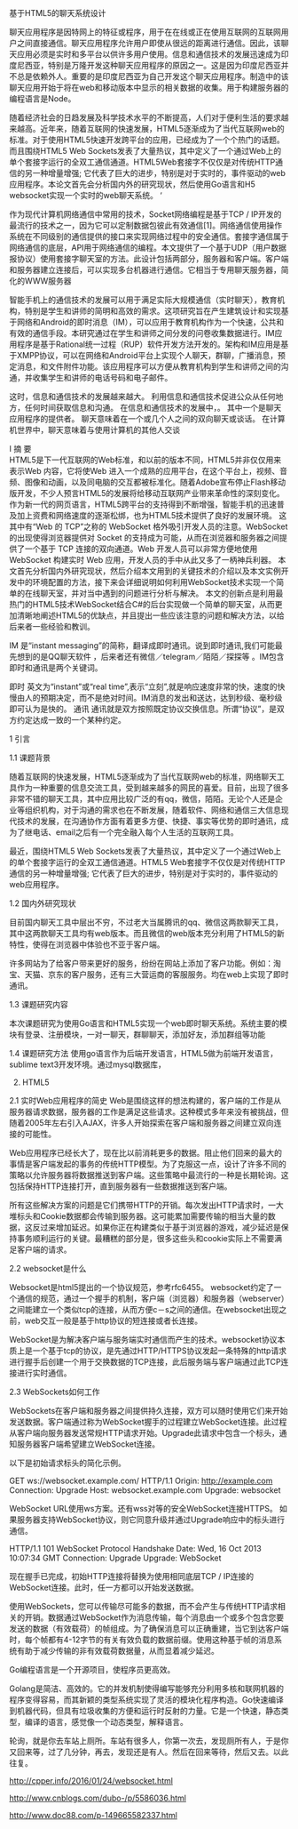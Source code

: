 基于HTML5的聊天系统设计


聊天应用程序是因特网上的特征或程序，用于在在线或正在使用互联网的互联网用户之间直接通信。聊天应用程序允许用户即使从很远的距离进行通信。因此，该聊天应用必须是实时和多平台以供许多用户使用。信息和通信技术的发展迅速成为印度尼西亚，特别是万隆开发这种聊天应用程序的原因之一。这是因为印度尼西亚并不总是依赖外人。重要的是印度尼西亚为自己开发这个聊天应用程序。制造中的该聊天应用开始于将在web和移动版本中显示的相关数据的收集。用于构建服务器的编程语言是Node。


随着经济社会的日趋发展及科学技术水平的不断提高，人们对于便利生活的要求越来越高。近年来，随着互联网的快速发展，HTML5逐渐成为了当代互联网web的标准。对于使用HTML5快速开发跨平台的应用，已经成为了一个个热门的话题。而且围绕HTML5 Web Sockets发表了大量热议，其中定义了一个通过Web上的单个套接字运行的全双工通信通道。HTML5Web套接字不仅仅是对传统HTTP通信的另一种增量增强; 它代表了巨大的进步，特别是对于实时的，事件驱动的web应用程序。本论文首先会分析国内外的研究现状，然后使用Go语言和H5 websocket实现一个实时的web聊天系统。
	‘




作为现代计算机网络通信中常用的技术，Socket网络编程是基于TCP / IP开发的最流行的技术之一，因为它可以定制数据包彼此有效通信[1]。网络通信使用操作系统在不同级别的通信提供的接口来实现网络过程中的安全通信。套接字通信属于网络通信的底层，API用于网络通信的编程。本文提供了一个基于UDP（用户数据报协议）使用套接字聊天室的方法。此设计包括两部分，服务器和客户端。客户端和服务器建立连接后，可以实现多台机器进行通信。它相当于专用聊天服务器，简化的WWW服务器




智能手机上的通信技术的发展可以用于满足实际大规模通信（实时聊天），教育机构，特别是学生和讲师的简明和高效的需求。这项研究旨在产生建筑设计和实现基于网络和Android的即时消息（IM），可以应用于教育机构作为一个快速，公共和有效的通信手段。本研究通过在学生和讲师之间分发的问卷收集数据进行。IM应用程序是基于Rational统一过程（RUP）软件开发方法开发的。架构和IM应用是基于XMPP协议，可以在网络和Android平台上实现个人聊天，群聊，广播消息，预定消息，和文件附件功能。该应用程序可以方便从教育机构到学生和讲师之间的沟通，并收集学生和讲师的电话号码和电子邮件。




这时，信息和通信技术的发展越来越大。 利用信息和通信技术促进公众从任何地方，任何时间获取信息和沟通。 在信息和通信技术的发展中，。 其中一个是聊天应用程序的提供者。 聊天意味着在一个或几个人之间的双向聊天或谈话。 在计算机世界中，聊天意味着与使用计算机的其他人交谈



  I   摘  要   
   HTML5是下一代互联网的Web标准，和以前的版本不同，HTML5并非仅仅用来表示Web 内容，它将使Web 进入一个成熟的应用平台，在这个平台上，视频、音频、图像和动画，以及同电脑的交互都被标准化。随着Adobe宣布停止Flash移动版开发，不少人预言HTML5的发展将给移动互联网产业带来革命性的深刻变化。作为新一代的网页语言，HTML5跨平台的支持得到不断增强，智能手机的迅速普及加上资费和网络速度的逐渐松绑，也为HTML5技术提供了良好的发展环境。  这其中有“Web 的 TCP”之称的 WebSocket 格外吸引开发人员的注意。WebSocket 的出现使得浏览器提供对 Socket 的支持成为可能，从而在浏览器和服务器之间提供了一个基于 TCP 连接的双向通道。Web 开发人员可以非常方便地使用 WebSocket 构建实时 Web 应用，开发人员的手中从此又多了一柄神兵利器。  本文首先分析国内外研究现状，然后介绍本文用到的关键技术的介绍以及本文实例开发中的环境配置的方法，接下来会详细说明如何利用WebSocket技术实现一个简单的在线聊天室，并对当中遇到的问题进行分析与解决。   本文的创新点是利用最热门的HTML5技术WebSocket结合C#的后台实现做一个简单的聊天室，从而更加清晰地阐述HTML5的优缺点，并且提出一些应该注意的问题和解决方法，以给后来者一些经验和教训。






IM 是“instant messaging”的简称，翻译成即时通讯。说到即时通讯,我们可能最先想到的是QQ聊天软件 ，后来者还有微信／telegram／陌陌／探探等 。IM包含即时和通讯是两个关键词。

即时
英文为“instant”或“real time”,表示“立刻”,就是响应速度非常的快，速度的快慢由人的预期决定，而不是绝对时间。IM消息的发出和送达，达到秒级、毫秒级即可认为是快的。
通讯
通讯就是双方按照既定协议交换信息。所谓“协议”，是双方约定达成一致的一个某种约定。




1 引言

1.1 课题背景

随着互联网的快速发展，HTML5逐渐成为了当代互联网web的标准，网络聊天工具作为一种重要的信息交流工具，受到越来越多的网民的喜爱。目前，出现了很多非常不错的聊天工具，其中应用比较广泛的有qq，微信，陌陌。无论个人还是企业等组织机构，对于沟通的需求也在不断发展，随着软件、网络和通信三大信息现代技术的发展，在沟通协作方面有着更多方便、快捷、事实等优势的即时通讯，成为了继电话、email之后有一个完全融入每个人生活的互联网工具。

最近，围绕HTML5 Web Sockets发表了大量热议，其中定义了一个通过Web上的单个套接字运行的全双工通信通道。HTML5 Web套接字不仅仅是对传统HTTP通信的另一种增量增强; 它代表了巨大的进步，特别是对于实时的，事件驱动的web应用程序。


1.2 国内外研究现状

目前国内聊天工具中层出不穷，不过老大当属腾讯的qq、微信这两款聊天工具，其中这两款聊天工具均有web版本。而且微信的web版本充分利用了HTML5的新特性，使得在浏览器中体验也不亚于客户端。

许多网站为了给客户带来更好的服务，纷纷在网站上添加了客户功能。例如：淘宝、天猫、京东的客户服务，还有三大营运商的客服服务。均在web上实现了即时通讯。




1.3 课题研究内容

本次课题研究为使用Go语言和HTML5实现一个web即时聊天系统。系统主要的模块有登录、注册模块，一对一聊天，群聊聊天，添加好友，添加群组等功能

1.4 课题研究方法
 使用go语言作为后端开发语言，HTML5做为前端开发语言，sublime text3开发环境。通过mysql数据库，








2. HTML5

2.1 实时Web应用程序的简史
Web是围绕这样的想法构建的，客户端的工作是从服务器请求数据，服务器的工作是满足这些请求。这种模式多年来没有被挑战，但随着2005年左右引入AJAX，许多人开始探索在客户端和服务器之间建立双向连接的可能性。

Web应用程序已经长大了，现在比以前消耗更多的数据。阻止他们回来的最大的事情是客户端发起的事务的传统HTTP模型。为了克服这一点，设计了许多不同的策略以允许服务器将数据推送到客户端。这些策略中最流行的一种是长期轮询。这包括保持HTTP连接打开，直到服务器有一些数据推送到客户端。

所有这些解决方案的问题是它们携带HTTP的开销。每次发出HTTP请求时，一大堆标头和Cookie数据都会传输到服务器。这可能累加需要传输的相当大量的数据，这反过来增加延迟。如果你正在构建类似于基于浏览器的游戏，减少延迟是保持事务顺利运行的关键。最糟糕的部分是，很多这些头和cookie实际上不需要满足客户端的请求。


2.2 websocket是什么

Websocket是html5提出的一个协议规范，参考rfc6455。
websocket约定了一个通信的规范，通过一个握手的机制，客户端（浏览器）和服务器（webserver）之间能建立一个类似tcp的连接，从而方便c－s之间的通信。在websocket出现之前，web交互一般是基于http协议的短连接或者长连接。

WebSocket是为解决客户端与服务端实时通信而产生的技术。websocket协议本质上是一个基于tcp的协议，是先通过HTTP/HTTPS协议发起一条特殊的http请求进行握手后创建一个用于交换数据的TCP连接，此后服务端与客户端通过此TCP连接进行实时通信。


2.3 WebSockets如何工作

WebSockets在客户端和服务器之间提供持久连接，双方可以随时使用它们来开始发送数据。客户端通过称为WebSocket握手的过程建立WebSocket连接。此过程从客户端向服务器发送常规HTTP请求开始。Upgrade此请求中包含一个标头，通知服务器客户端希望建立WebSocket连接。

以下是初始请求标头的简化示例。

GET ws://websocket.example.com/ HTTP/1.1
Origin: http://example.com
Connection: Upgrade
Host: websocket.example.com
Upgrade: websocket

WebSocket URL使用ws方案。还有wss对等的安全WebSocket连接HTTPS。
如果服务器支持WebSocket协议，则它同意升级并通过Upgrade响应中的标头进行通信。

HTTP/1.1 101 WebSocket Protocol Handshake
Date: Wed, 16 Oct 2013 10:07:34 GMT
Connection: Upgrade
Upgrade: WebSocket

现在握手已完成，初始HTTP连接将替换为使用相同底层TCP / IP连接的WebSocket连接。此时，任一方都可以开始发送数据。

使用WebSockets，您可以传输尽可能多的数据，而不会产生与传统HTTP请求相关的开销。数据通过WebSocket作为消息传输，每个消息由一个或多个包含您要发送的数据（有效载荷）的帧组成。为了确保消息可以正确重建，当它到达客户端时，每个帧都有4-12字节的有关有效负载的数据前缀。使用这种基于帧的消息系统有助于减少传输的非有效载荷数据量，从而显着减少延迟。

 






Go编程语言是一个开源项目，使程序员更高效。

Golang是简洁、高效的。它的并发机制使得编写能够充分利用多核和联网机器的程序变得容易，而其新颖的类型系统实现了灵活的模块化程序构造。Go快速编译到机器代码，但具有垃圾收集的方便和运行时反射的力量。它是一个快速，静态类型，编译的语言，感觉像一个动态类型，解释语言。


轮询，就是你去车站上厕所。车站有很多人，你第一次去，发现厕所有人，于是你又回来等，过了几分钟，再去，发现还是有人。然后在回来等待，然后又去。以此往复。





http://cpper.info/2016/01/24/websocket.html


http://www.cnblogs.com/dubo-/p/5586036.html

http://www.doc88.com/p-149665582337.html

